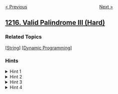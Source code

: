 <!--|This file generated by command(leetcode description); DO NOT EDIT.    |-->
<!--+----------------------------------------------------------------------+-->
<!--|@author    openset <openset.wang@gmail.com>                           |-->
<!--|@link      https://github.com/openset                                 |-->
<!--|@home      https://github.com/openset/leetcode                        |-->
<!--+----------------------------------------------------------------------+-->

[< Previous](../stepping-numbers "Stepping Numbers")
　　　　　　　　　　　　　　　　
[Next >](../minimum-cost-to-move-chips-to-the-same-position "Minimum Cost to Move Chips to The Same Position")

## [1216. Valid Palindrome III (Hard)](https://leetcode.com/problems/valid-palindrome-iii "验证回文字符串 III")



### Related Topics
  [[String](../../tag/string/README.md)]
  [[Dynamic Programming](../../tag/dynamic-programming/README.md)]

### Hints
<details>
<summary>Hint 1</summary>
Can you reduce this problem to a classic problem?
</details>

<details>
<summary>Hint 2</summary>
The problem is equivalent to finding any palindromic subsequence of length at least N-K where N is the length of the string.
</details>

<details>
<summary>Hint 3</summary>
Try to find the longest palindromic subsequence.
</details>

<details>
<summary>Hint 4</summary>
Use DP to do that.
</details>

